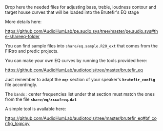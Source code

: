 Drop here the needed files for adjusting bass, treble, loudness contour and target house curves that will be loaded into the Brutefir's EQ stage

More details here:

https://github.com/AudioHumLab/pe.audio.sys/tree/master/pe.audio.sys#the-shareeq-folder

You can find sample files into `share/eq.sample.R20_ext` that comes from the FIRtro and predic projects.

You can make your own EQ curves by running the tools provided here:

https://github.com/AudioHumLab/audiotools/tree/master/brutefir_eq

Just remember to adapt the **`eq:`** section of your speaker's **`brutefir_config`** file accordingly. 

The `bands:` center frequencies list under that section must match the ones from the file **`share/eq/xxxxfreq.dat`**

A simple tool is available here:

https://github.com/AudioHumLab/audiotools/tree/master/brutefir_eq#bf_config_logicpy

